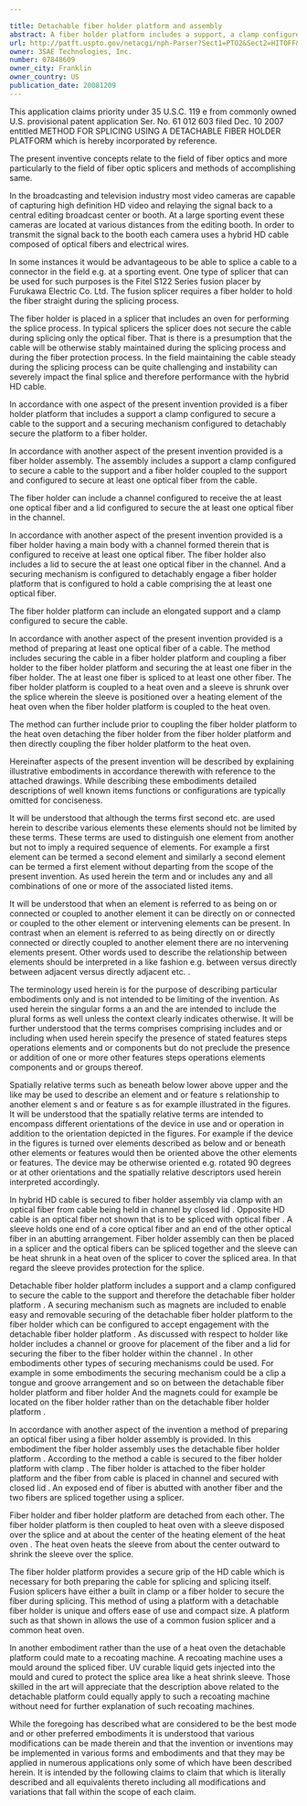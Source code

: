 ```yaml
---

title: Detachable fiber holder platform and assembly
abstract: A fiber holder platform includes a support, a clamp configured to secure a cable to the support, and a securing mechanism configured to detachably secure the platform to a fiber holder and alternatively to a heat oven. A fiber holder assembly includes the fiber holder platform and the fiber holder, in a detachable or integral configuration.
url: http://patft.uspto.gov/netacgi/nph-Parser?Sect1=PTO2&Sect2=HITOFF&p=1&u=%2Fnetahtml%2FPTO%2Fsearch-adv.htm&r=1&f=G&l=50&d=PALL&S1=07848609&OS=07848609&RS=07848609
owner: 3SAE Technologies, Inc.
number: 07848609
owner_city: Franklin
owner_country: US
publication_date: 20081209
---
```

This application claims priority under 35 U.S.C. 119 e from commonly owned U.S. provisional patent application Ser. No. 61 012 603 filed Dec. 10 2007 entitled METHOD FOR SPLICING USING A DETACHABLE FIBER HOLDER PLATFORM which is hereby incorporated by reference.

The present inventive concepts relate to the field of fiber optics and more particularly to the field of fiber optic splicers and methods of accomplishing same.

In the broadcasting and television industry most video cameras are capable of capturing high definition HD video and relaying the signal back to a central editing broadcast center or booth. At a large sporting event these cameras are located at various distances from the editing booth. In order to transmit the signal back to the booth each camera uses a hybrid HD cable composed of optical fibers and electrical wires.

In some instances it would be advantageous to be able to splice a cable to a connector in the field e.g. at a sporting event. One type of splicer that can be used for such purposes is the Fitel S122 Series fusion placer by Furukawa Electric Co. Ltd. The fusion splicer requires a fiber holder to hold the fiber straight during the splicing process.

The fiber holder is placed in a splicer that includes an oven for performing the splice process. In typical splicers the splicer does not secure the cable during splicing only the optical fiber. That is there is a presumption that the cable will be otherwise stably maintained during the splicing process and during the fiber protection process. In the field maintaining the cable steady during the splicing process can be quite challenging and instability can severely impact the final splice and therefore performance with the hybrid HD cable.

In accordance with one aspect of the present invention provided is a fiber holder platform that includes a support a clamp configured to secure a cable to the support and a securing mechanism configured to detachably secure the platform to a fiber holder.

In accordance with another aspect of the present invention provided is a fiber holder assembly. The assembly includes a support a clamp configured to secure a cable to the support and a fiber holder coupled to the support and configured to secure at least one optical fiber from the cable.

The fiber holder can include a channel configured to receive the at least one optical fiber and a lid configured to secure the at least one optical fiber in the channel.

In accordance with another aspect of the present invention provided is a fiber holder having a main body with a channel formed therein that is configured to receive at least one optical fiber. The fiber holder also includes a lid to secure the at least one optical fiber in the channel. And a securing mechanism is configured to detachably engage a fiber holder platform that is configured to hold a cable comprising the at least one optical fiber.

The fiber holder platform can include an elongated support and a clamp configured to secure the cable.

In accordance with another aspect of the present invention provided is a method of preparing at least one optical fiber of a cable. The method includes securing the cable in a fiber holder platform and coupling a fiber holder to the fiber holder platform and securing the at least one fiber in the fiber holder. The at least one fiber is spliced to at least one other fiber. The fiber holder platform is coupled to a heat oven and a sleeve is shrunk over the splice wherein the sleeve is positioned over a heating element of the heat oven when the fiber holder platform is coupled to the heat oven.

The method can further include prior to coupling the fiber holder platform to the heat oven detaching the fiber holder from the fiber holder platform and then directly coupling the fiber holder platform to the heat oven.

Hereinafter aspects of the present invention will be described by explaining illustrative embodiments in accordance therewith with reference to the attached drawings. While describing these embodiments detailed descriptions of well known items functions or configurations are typically omitted for conciseness.

It will be understood that although the terms first second etc. are used herein to describe various elements these elements should not be limited by these terms. These terms are used to distinguish one element from another but not to imply a required sequence of elements. For example a first element can be termed a second element and similarly a second element can be termed a first element without departing from the scope of the present invention. As used herein the term and or includes any and all combinations of one or more of the associated listed items.

It will be understood that when an element is referred to as being on or connected or coupled to another element it can be directly on or connected or coupled to the other element or intervening elements can be present. In contrast when an element is referred to as being directly on or directly connected or directly coupled to another element there are no intervening elements present. Other words used to describe the relationship between elements should be interpreted in a like fashion e.g. between versus directly between adjacent versus directly adjacent etc. .

The terminology used herein is for the purpose of describing particular embodiments only and is not intended to be limiting of the invention. As used herein the singular forms a an and the are intended to include the plural forms as well unless the context clearly indicates otherwise. It will be further understood that the terms comprises comprising includes and or including when used herein specify the presence of stated features steps operations elements and or components but do not preclude the presence or addition of one or more other features steps operations elements components and or groups thereof.

Spatially relative terms such as beneath below lower above upper and the like may be used to describe an element and or feature s relationship to another element s and or feature s as for example illustrated in the figures. It will be understood that the spatially relative terms are intended to encompass different orientations of the device in use and or operation in addition to the orientation depicted in the figures. For example if the device in the figures is turned over elements described as below and or beneath other elements or features would then be oriented above the other elements or features. The device may be otherwise oriented e.g. rotated 90 degrees or at other orientations and the spatially relative descriptors used herein interpreted accordingly.

In hybrid HD cable is secured to fiber holder assembly via clamp with an optical fiber from cable being held in channel by closed lid . Opposite HD cable is an optical fiber not shown that is to be spliced with optical fiber . A sleeve holds one end of a core optical fiber and an end of the other optical fiber in an abutting arrangement. Fiber holder assembly can then be placed in a splicer and the optical fibers can be spliced together and the sleeve can be heat shrunk in a heat oven of the splicer to cover the spliced area. In that regard the sleeve provides protection for the splice.

Detachable fiber holder platform includes a support and a clamp configured to secure the cable to the support and therefore the detachable fiber holder platform . A securing mechanism such as magnets are included to enable easy and removable securing of the detachable fiber holder platform to the fiber holder which can be configured to accept engagement with the detachable fiber holder platform . As discussed with respect to holder like holder includes a channel or groove for placement of the fiber and a lid for securing the fiber to the fiber holder within the channel . In other embodiments other types of securing mechanisms could be used. For example in some embodiments the securing mechanism could be a clip a tongue and groove arrangement and so on between the detachable fiber holder platform and fiber holder And the magnets could for example be located on the fiber holder rather than on the detachable fiber holder platform .

In accordance with another aspect of the invention a method of preparing an optical fiber using a fiber holder assembly is provided. In this embodiment the fiber holder assembly uses the detachable fiber holder platform . According to the method a cable is secured to the fiber holder platform with clamp . The fiber holder is attached to the fiber holder platform and the fiber from cable is placed in channel and secured with closed lid . An exposed end of fiber is abutted with another fiber and the two fibers are spliced together using a splicer.

Fiber holder and fiber holder platform are detached from each other. The fiber holder platform is then coupled to heat oven with a sleeve disposed over the splice and at about the center of the heating element of the heat oven . The heat oven heats the sleeve from about the center outward to shrink the sleeve over the splice.

The fiber holder platform provides a secure grip of the HD cable which is necessary for both preparing the cable for splicing and splicing itself. Fusion splicers have either a built in clamp or a fiber holder to secure the fiber during splicing. This method of using a platform with a detachable fiber holder is unique and offers ease of use and compact size. A platform such as that shown in allows the use of a common fusion splicer and a common heat oven.

In another embodiment rather than the use of a heat oven the detachable platform could mate to a recoating machine. A recoating machine uses a mould around the spliced fiber. UV curable liquid gets injected into the mould and cured to protect the splice area like a heat shrink sleeve. Those skilled in the art will appreciate that the description above related to the detachable platform could equally apply to such a recoating machine without need for further explanation of such recoating machines.

While the foregoing has described what are considered to be the best mode and or other preferred embodiments it is understood that various modifications can be made therein and that the invention or inventions may be implemented in various forms and embodiments and that they may be applied in numerous applications only some of which have been described herein. It is intended by the following claims to claim that which is literally described and all equivalents thereto including all modifications and variations that fall within the scope of each claim.

